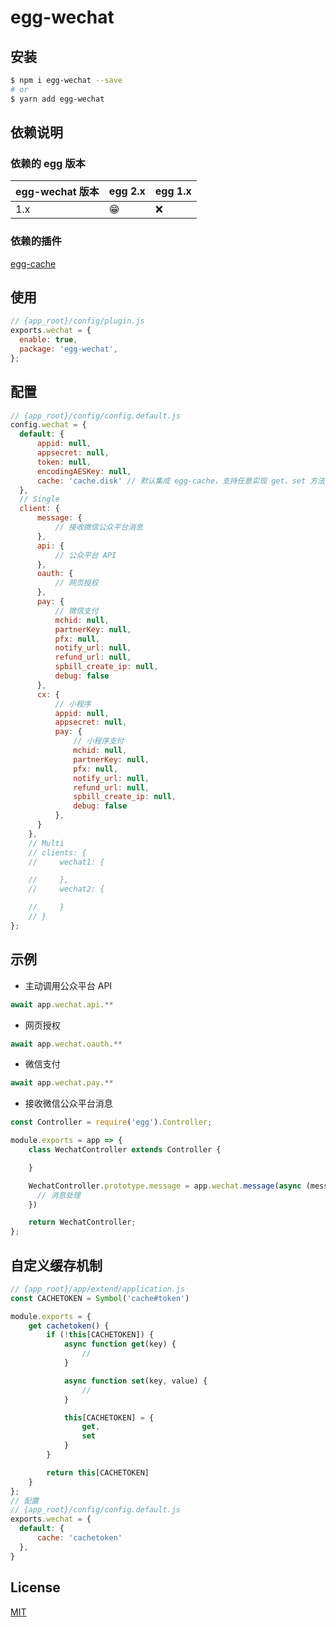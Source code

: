 <!--
 * @Author: 姜彦汐
 * @Date: 2020-12-24 10:23:09
 * @LastEditors: 姜彦汐
 * @LastEditTime: 2021-01-05 11:06:55
 * @Description: 
 * @Contact: jiangyanxi@live.com
 * @FilePath: /egg-wechat/README.md
-->
# egg-wechat

## 安装

```bash
$ npm i egg-wechat --save
# or
$ yarn add egg-wechat
```

## 依赖说明

### 依赖的 egg 版本

egg-wechat 版本 | egg 2.x | egg 1.x
--- | --- | ---
1.x | 😁 | ❌

### 依赖的插件

[egg-cache](https://gitee.com/mc-node/egg-cache)

## 使用

```js
// {app_root}/config/plugin.js
exports.wechat = {
  enable: true,
  package: 'egg-wechat',
};
```

## 配置

```js
// {app_root}/config/config.default.js
config.wechat = {  
  default: {
      appid: null,
      appsecret: null,
      token: null,
      encodingAESKey: null,
      cache: 'cache.disk' // 默认集成 egg-cache，支持任意实现 get、set 方法的缓存插件
  },
  // Single
  client: {
      message: {
          // 接收微信公众平台消息
      },
      api: {
          // 公众平台 API
      },
      oauth: {
          // 网页授权
      },
      pay: {
          // 微信支付
          mchid: null,
          partnerKey: null,
          pfx: null,
          notify_url: null,
          refund_url: null,
          spbill_create_ip: null,
          debug: false
      },
      cx: {
          // 小程序
          appid: null,
          appsecret: null,
          pay: {
              // 小程序支付
              mchid: null,
              partnerKey: null,
              pfx: null,
              notify_url: null,
              refund_url: null,
              spbill_create_ip: null,
              debug: false
          },
      }
    },
    // Multi
    // clients: {
    //     wechat1: {

    //     },
    //     wechat2: {

    //     }
    // }
};
```

## 示例

+ 主动调用公众平台 API

```js
await app.wechat.api.**
```

+ 网页授权

```js
await app.wechat.oauth.**
```

+ 微信支付

```js
await app.wechat.pay.**
```

+ 接收微信公众平台消息

```js
const Controller = require('egg').Controller;

module.exports = app => {
    class WechatController extends Controller {

    }

    WechatController.prototype.message = app.wechat.message(async (message, ctx) => {
      // 消息处理
    })

    return WechatController;
};
```

## 自定义缓存机制

```js
// {app_root}/app/extend/application.js
const CACHETOKEN = Symbol('cache#token')

module.exports = {
    get cachetoken() {
        if (!this[CACHETOKEN]) {
            async function get(key) {
                // 
            }

            async function set(key, value) {
                //
            }

            this[CACHETOKEN] = {
                get,
                set
            }
        }

        return this[CACHETOKEN]
    }
};
// 配置
// {app_root}/config/config.default.js
exports.wechat = {  
  default: {
      cache: 'cachetoken'
  },
}
```

## License

[MIT](LICENSE)